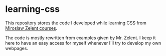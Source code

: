# learning-css
This repository stores the code I developed while learning CSS from [Miroslaw Zelent courses](https://miroslawzelent.pl/kurs-css/). 

The code is mostly rewritten from examples given by Mr. Zelent. I keep it here to have an easy access for myself whenever I'll try to develop my own webpages.
